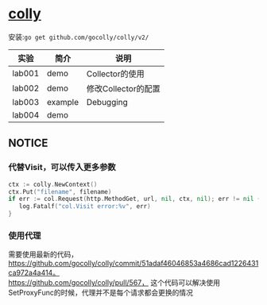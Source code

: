 # [colly](https://github.com/gocolly/colly)
安装:`go get github.com/gocolly/colly/v2/`

|实验|简介|说明|
|---|---|---|
|lab001|demo|Collector的使用|
|lab002|demo|修改Collector的配置|
|lab003|example|Debugging|
|lab004|demo||

## NOTICE
### 代替Visit，可以传入更多参数
 ```go
ctx := colly.NewContext()
ctx.Put("filename", filename)
if err := col.Request(http.MethodGet, url, nil, ctx, nil); err != nil {
    log.Fatalf("col.Visit error:%v", err)
}
 ```
### 使用代理
需要使用最新的代码，https://github.com/gocolly/colly/commit/51adaf46046853a4686cad1226431ca972a4a414。  
https://github.com/gocolly/colly/pull/567， 这个代码可以解决使用SetProxyFunc的时候，代理并不是每个请求都会更换的情况
